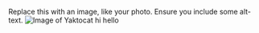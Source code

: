 Replace this with an image, like your photo. Ensure you include some alt-text.
![Image of Yaktocat](https://octodex.github.com/images/yaktocat.png)
hi hello
